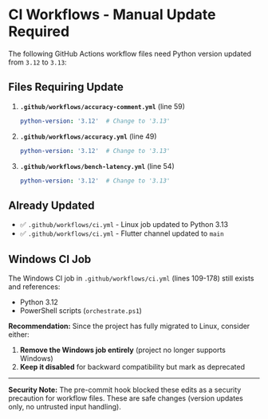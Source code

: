 # CI Workflows - Manual Update Required

The following GitHub Actions workflow files need Python version updated from `3.12` to `3.13`:

## Files Requiring Update

1. **`.github/workflows/accuracy-comment.yml`** (line 59)
   ```yaml
   python-version: '3.12'  # Change to '3.13'
   ```

2. **`.github/workflows/accuracy.yml`** (line 49)
   ```yaml
   python-version: '3.12'  # Change to '3.13'
   ```

3. **`.github/workflows/bench-latency.yml`** (line 54)
   ```yaml
   python-version: '3.12'  # Change to '3.13'
   ```

## Already Updated

- ✅ `.github/workflows/ci.yml` - Linux job updated to Python 3.13
- ✅ `.github/workflows/ci.yml` - Flutter channel updated to `main`

## Windows CI Job

The Windows CI job in `.github/workflows/ci.yml` (lines 109-178) still exists and references:
- Python 3.12
- PowerShell scripts (`orchestrate.ps1`)

**Recommendation:** Since the project has fully migrated to Linux, consider either:
1. **Remove the Windows job entirely** (project no longer supports Windows)
2. **Keep it disabled** for backward compatibility but mark as deprecated

---

**Security Note:** The pre-commit hook blocked these edits as a security precaution for workflow files. These are safe changes (version updates only, no untrusted input handling).

